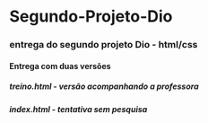 # Segundo-Projeto-Dio
### entrega do segundo projeto Dio - html/css

#### Entrega com duas versões
##### treino.html - versão acompanhando a professora
##### index.html - tentativa sem pesquisa
